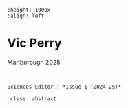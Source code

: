 ```{image} vicPerry.jpeg
:height: 100px
:align: left
```

# Vic Perry

Marlborough 2025

``` {margin}

```

```{margin} Positions

Sciences Editor | *Issue 1 (2024-25)*

```

```{admonition} Articles
:class: abstract

```
